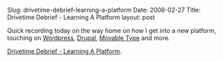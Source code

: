Slug: drivetime-debrief-learning-a-platform
Date: 2008-02-27
Title: Drivetime Debrief - Learning A Platform
layout: post

Quick recording today on the way home on how I get into a new platform, touching on [Wordpress](http://wordpress.org), [Drupal](http://drupal.org), [Movable Type](http://movabletype.org) and more.

<a href="http://redmonk.net/mt/mt-static/uploads/2008/02/drivetime-debrief_-tuesday-february-26-2008-6_44-pm.mp3" title="Drivetime Debrief - Learning A Platform">Drivetime Debrief - Learning A Platform</a>.
